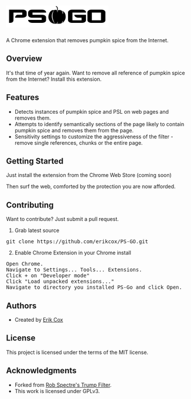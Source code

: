 ![PS GO](images/psgo.png)
================================
A Chrome extension that removes pumpkin spice from the Internet.


Overview
--------------------------
It's that time of year again. Want to remove all reference of pumpkin spice from the Internet? Install this extension.


Features
--------------------------

* Detects instances of pumpkin spice and PSL on web pages and removes them.
* Attempts to identify semantically sections of the page likely to contain pumpkin spice and removes them from the page.
* Sensitivity settings to customize the aggressiveness of the filter - remove single references, chunks or the entire page.


Getting Started
--------------------------

Just install the extension from the Chrome Web
Store (coming soon)

Then surf the web, comforted by the protection you are now afforded.


Contributing
-------------------------
Want to contribute? Just submit a pull request.

1) Grab latest source
<pre>
git clone https://github.com/erikcox/PS-GO.git
</pre>

2) Enable Chrome Extension in your Chrome install
<pre>
Open Chrome.
Navigate to Settings... Tools... Extensions.
Click + on "Developer mode"
Click "Load unpacked extensions..."
Navigate to directory you installed PS-Go and click Open.
</pre>


Authors
-------------------------

* Created by [Erik Cox](http://ecox.rocks/about/)

License
-------------------------
This project is licensed under the terms of the MIT license.

Acknowledgments
-------------------------
* Forked from [Rob Spectre's Trump Filter](https://github.com/RobSpectre/Trump-Filter).
* This work is licensed under GPLv3.
